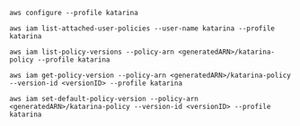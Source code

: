 `aws configure --profile katarina`

`aws iam list-attached-user-policies --user-name katarina --profile katarina`

`aws iam list-policy-versions --policy-arn <generatedARN>/katarina-policy --profile katarina`

`aws iam get-policy-version --policy-arn <generatedARN>/katarina-policy --version-id <versionID> --profile katarina`

`aws iam set-default-policy-version --policy-arn <generatedARN>/katarina-policy --version-id <versionID> --profile katarina`
